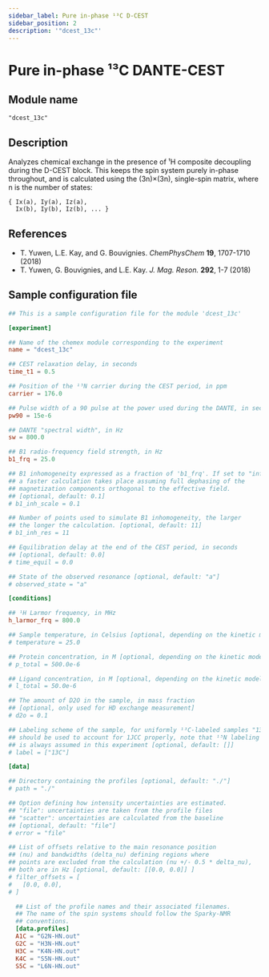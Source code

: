 ```yaml
---
sidebar_label: Pure in-phase ¹³C D-CEST
sidebar_position: 2
description: '"dcest_13c"'
---
```


# Pure in-phase ¹³C DANTE-CEST

## Module name

`"dcest_13c"`

## Description

Analyzes chemical exchange in the presence of ¹H composite decoupling during the
D-CEST block. This keeps the spin system purely in-phase throughout, and is
calculated using the (3n)×(3n), single-spin matrix, where n is the number of
states:

    { Ix(a), Iy(a), Iz(a),
      Ix(b), Iy(b), Iz(b), ... }

## References

- T. Yuwen, L.E. Kay, and G. Bouvignies. _ChemPhysChem_ **19**, 1707-1710 (2018)
- T. Yuwen, G. Bouvignies, and L.E. Kay. _J. Mag. Reson._ **292**, 1-7 (2018)

## Sample configuration file

```toml title="experiment.toml"
## This is a sample configuration file for the module 'dcest_13c'

[experiment]

## Name of the chemex module corresponding to the experiment
name = "dcest_13c"

## CEST relaxation delay, in seconds
time_t1 = 0.5

## Position of the ¹⁵N carrier during the CEST period, in ppm
carrier = 176.0

## Pulse width of a 90 pulse at the power used during the DANTE, in seconds
pw90 = 15e-6

## DANTE "spectral width", in Hz
sw = 800.0

## B1 radio-frequency field strength, in Hz
b1_frq = 25.0

## B1 inhomogeneity expressed as a fraction of 'b1_frq'. If set to "inf",
## a faster calculation takes place assuming full dephasing of the
## magnetization components orthogonal to the effective field.
## [optional, default: 0.1]
# b1_inh_scale = 0.1

## Number of points used to simulate B1 inhomogeneity, the larger
## the longer the calculation. [optional, default: 11]
# b1_inh_res = 11

## Equilibration delay at the end of the CEST period, in seconds
## [optional, default: 0.0]
# time_equil = 0.0

## State of the observed resonance [optional, default: "a"]
# observed_state = "a"

[conditions]

## ¹H Larmor frequency, in MHz
h_larmor_frq = 800.0

## Sample temperature, in Celsius [optional, depending on the kinetic model]
# temperature = 25.0

## Protein concentration, in M [optional, depending on the kinetic model]
# p_total = 500.0e-6

## Ligand concentration, in M [optional, depending on the kinetic model]
# l_total = 50.0e-6

## The amount of D2O in the sample, in mass fraction
## [optional, only used for HD exchange measurement]
# d2o = 0.1

## Labeling scheme of the sample, for uniformly ¹³C-labeled samples "13C"
## should be used to account for 1JCC properly, note that ¹⁵N labeling
## is always assumed in this experiment [optional, default: []]
# label = ["13C"]

[data]

## Directory containing the profiles [optional, default: "./"]
# path = "./"

## Option defining how intensity uncertainties are estimated.
## "file": uncertainties are taken from the profile files
## "scatter": uncertainties are calculated from the baseline
## [optional, default: "file"]
# error = "file"

## List of offsets relative to the main resonance position
## (nu) and bandwidths (delta_nu) defining regions where
## points are excluded from the calculation (nu +/- 0.5 * delta_nu),
## both are in Hz [optional, default: [[0.0, 0.0]] ]
# filter_offsets = [
#   [0.0, 0.0],
# ]

  ## List of the profile names and their associated filenames.
  ## The name of the spin systems should follow the Sparky-NMR
  ## conventions.
  [data.profiles]
  A1C = "G2N-HN.out"
  G2C = "H3N-HN.out"
  H3C = "K4N-HN.out"
  K4C = "S5N-HN.out"
  S5C = "L6N-HN.out"
```
